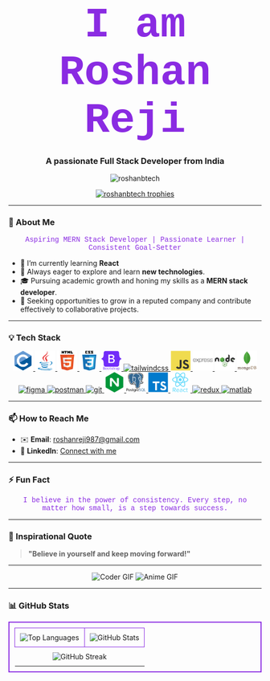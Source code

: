 <h1 align="center">
  <span style="color: #8A2BE2; font-family: 'Courier New', monospace; font-size: 3em;">
    I am <span>R</span><span>o</span><span>s</span><span>h</span><span>a</span><span>n</span> <span>R</span><span>e</span><span>j</span><span>i</span>
  </span>
</h1>

<h3 align="center">A passionate Full Stack Developer from India</h3>

<p align="center">
  <img src="https://komarev.com/ghpvc/?username=roshanbtech&label=Profile%20views&color=8A2BE2&style=flat" alt="roshanbtech" />
</p>

<p align="center">
  <a href="https://github.com/ryo-ma/github-profile-trophy">
    <img src="https://github-profile-trophy.vercel.app/?username=roshanbtech&theme=darkhub" alt="roshanbtech trophies" />
  </a>
</p>

---

### 🌟 About Me

<p align="center" style="color: #8A2BE2; font-family: 'Courier New', monospace;">
  Aspiring MERN Stack Developer | Passionate Learner | Consistent Goal-Setter
</p>

- 🌱 I’m currently learning **React**
- 🚀 Always eager to explore and learn **new technologies**.
- 🎓 Pursuing academic growth and honing my skills as a **MERN stack developer**.
- 💼 Seeking opportunities to grow in a reputed company and contribute effectively to collaborative projects.

---

### 💡 Tech Stack

<p align="center">
  <a href="https://www.cprogramming.com/" target="_blank" rel="noreferrer"> <img src="https://raw.githubusercontent.com/devicons/devicon/master/icons/c/c-original.svg" alt="c" width="40" height="40"/> </a>
  <a href="https://www.java.com" target="_blank" rel="noreferrer"> <img src="https://raw.githubusercontent.com/devicons/devicon/master/icons/java/java-original.svg" alt="java" width="40" height="40"/> </a>
  <a href="https://www.w3.org/html/" target="_blank" rel="noreferrer"> <img src="https://raw.githubusercontent.com/devicons/devicon/master/icons/html5/html5-original-wordmark.svg" alt="html5" width="40" height="40"/> </a>
  <a href="https://www.w3schools.com/css/" target="_blank" rel="noreferrer"> <img src="https://raw.githubusercontent.com/devicons/devicon/master/icons/css3/css3-original-wordmark.svg" alt="css3" width="40" height="40"/> </a>
  <a href="https://getbootstrap.com" target="_blank" rel="noreferrer"> <img src="https://raw.githubusercontent.com/devicons/devicon/master/icons/bootstrap/bootstrap-plain-wordmark.svg" alt="bootstrap" width="40" height="40"/> </a>
  <a href="https://tailwindcss.com/" target="_blank" rel="noreferrer"> <img src="https://www.vectorlogo.zone/logos/tailwindcss/tailwindcss-icon.svg" alt="tailwindcss" width="40" height="40"/> </a>
  <a href="https://developer.mozilla.org/en-US/docs/Web/JavaScript" target="_blank" rel="noreferrer"> <img src="https://raw.githubusercontent.com/devicons/devicon/master/icons/javascript/javascript-original.svg" alt="javascript" width="40" height="40"/> </a>
  <a href="https://expressjs.com" target="_blank" rel="noreferrer"> <img src="https://raw.githubusercontent.com/devicons/devicon/master/icons/express/express-original-wordmark.svg" alt="express" width="40" height="40"/> </a>
  <a href="https://nodejs.org" target="_blank" rel="noreferrer"> <img src="https://raw.githubusercontent.com/devicons/devicon/master/icons/nodejs/nodejs-original-wordmark.svg" alt="nodejs" width="40" height="40"/> </a>
  <a href="https://www.mongodb.com/" target="_blank" rel="noreferrer"> <img src="https://raw.githubusercontent.com/devicons/devicon/master/icons/mongodb/mongodb-original-wordmark.svg" alt="mongodb" width="40" height="40"/> </a>
  <a href="https://www.figma.com/" target="_blank" rel="noreferrer"> <img src="https://www.vectorlogo.zone/logos/figma/figma-icon.svg" alt="figma" width="40" height="40"/> </a>
  <a href="https://postman.com" target="_blank" rel="noreferrer"> <img src="https://www.vectorlogo.zone/logos/getpostman/getpostman-icon.svg" alt="postman" width="40" height="40"/> </a>
  <a href="https://git-scm.com/" target="_blank" rel="noreferrer"> <img src="https://www.vectorlogo.zone/logos/git-scm/git-scm-icon.svg" alt="git" width="40" height="40"/> </a>
  <a href="https://www.nginx.com" target="_blank" rel="noreferrer"> <img src="https://raw.githubusercontent.com/devicons/devicon/master/icons/nginx/nginx-original.svg" alt="nginx" width="40" height="40"/> </a>
  <a href="https://www.postgresql.org/" target="_blank" rel="noreferrer"> <img src="https://raw.githubusercontent.com/devicons/devicon/master/icons/postgresql/postgresql-original-wordmark.svg" alt="postgresql" width="40" height="40"/> </a>
  <a href="https://www.typescriptlang.org/" target="_blank" rel="noreferrer"> <img src="https://raw.githubusercontent.com/devicons/devicon/master/icons/typescript/typescript-original.svg" alt="typescript" width="40" height="40"/> </a>
  <a href="https://reactjs.org/" target="_blank" rel="noreferrer"> <img src="https://raw.githubusercontent.com/devicons/devicon/master/icons/react/react-original-wordmark.svg" alt="react" width="40" height="40"/> </a>
  <a href="https://redux.js.org/" target="_blank" rel="noreferrer"> <img src="https://raw.githubusercontent.com/reduxjs/redux/master/logo/logo.png" alt="redux" width="40" height="40"/> </a>
  <a href="https://www.mathworks.com/" target="_blank" rel="noreferrer"> <img src="https://upload.wikimedia.org/wikipedia/commons/2/21/Matlab_Logo.png" alt="matlab" width="40" height="40"/> </a>
</p>


---

### 📫 How to Reach Me

- ✉️ **Email**: [roshanreji987@gmail.com](mailto:roshanreji987@gmail.com)
- 💬 **LinkedIn**: [Connect with me](https://www.linkedin.com/in/roshan-reji-96951722b/)

---

### ⚡ Fun Fact

<p align="center" style="color: #8A2BE2; font-family: 'Courier New', monospace;">
  I believe in the power of consistency. Every step, no matter how small, is a step towards success.
</p>

---

### 🌟 Inspirational Quote

> **"Believe in yourself and keep moving forward!"**

---

<p align="center">
  <!-- Placeholder for Anime or coder GIFs -->
  <img src="https://giffiles.alphacoders.com/219/219846.gif" width="250" alt="Coder GIF">
  <img src="https://media.giphy.com/media/8YutMatqkTfSE/giphy.gif" width="250" alt="Anime GIF">
</p>

---

### 📊 GitHub Stats

<table align="center" style="border: 2px solid #8A2BE2; padding: 10px;">
  <tr>
    <td align="center" style="border: 1px solid #8A2BE2; padding: 10px;">
      <img src="https://github-readme-stats.vercel.app/api/top-langs?username=roshanbtech&show_icons=true&locale=en&layout=compact&theme=purple" alt="Top Languages" />
    </td>
    <td align="center" style="border: 1px solid #8A2BE2; padding: 10px;">
      <img src="https://github-readme-stats.vercel.app/api?username=roshanbtech&show_icons=true&locale=en&theme=purple" alt="GitHub Stats" />
    </td>
  </tr>
  <tr>
    <td colspan="2" align="center" style="padding: 10px;">
      <img src="https://github-readme-streak-stats.herokuapp.com/?user=roshanbtech&theme=purple" alt="GitHub Streak" />
    </td>
  </tr>
</table>

